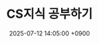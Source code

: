 ---
title: "CS지식 공부하기"
date: 2025-07-12 14:05:00 +0900
categories: [2.CS 지식]  # <-- 바로 이 부분입니다!
tags: [CS지식, 첫글]      # 태그도 동일한 방식입니다.
---